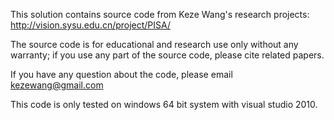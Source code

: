 This solution contains source code from Keze Wang's research projects: 
http://vision.sysu.edu.cn/project/PISA/

The source code is for educational and research use only without any warranty; 
if you use any part of the source code, please cite related papers.

If you have any question about the code, please email kezewang@gmail.com

This code is only tested on windows 64 bit system with visual studio 2010.

